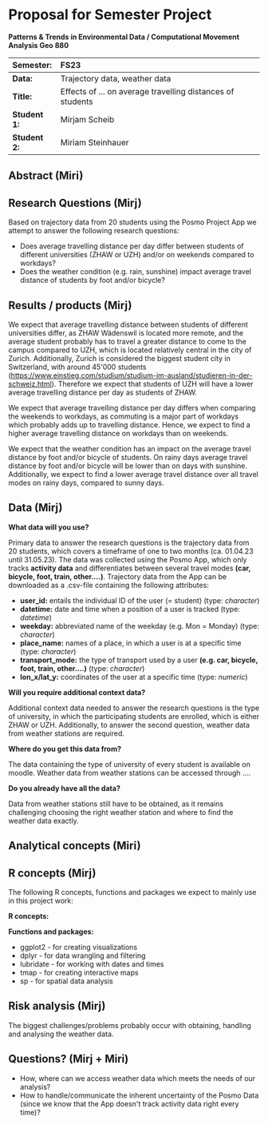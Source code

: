 # Proposal for Semester Project

**Patterns & Trends in Environmental Data / Computational Movement
Analysis Geo 880**

| Semester:      | FS23                                     |
|:---------------|:---------------------------------------- |
| **Data:**      | Trajectory data, weather data            | 
| **Title:**     | Effects of ... on average travelling distances of students                |
| **Student 1:** | Mirjam Scheib                            |
| **Student 2:** | Miriam Steinhauer                        |

## Abstract (Miri)
<!-- (50-60 words) -->

## Research Questions (Mirj)
Based on trajectory data from 20 students using the Posmo Project App we attempt to answer the following research questions: 

- Does average travelling distance per day differ between students of different universities (ZHAW or UZH) and/or on weekends compared to workdays? 
- Does the weather condition (e.g. rain, sunshine) impact average travel distance of students by foot and/or bicycle?  

<!-- (50-60 words) -->

## Results / products (Mirj)
We expect that average travelling distance between students of different universities differ, as ZHAW Wädenswil is located more remote, and the average student probably has to travel a greater distance to come to the campus compared to UZH, which is located relatively central in the city of Zurich. Additionally, Zurich is considered the biggest student city in Switzerland, with around 45'000 students (https://www.einstieg.com/studium/studium-im-ausland/studieren-in-der-schweiz.html). Therefore we expect that students of UZH will have a lower average travelling distance per day as students of ZHAW. 

We expect that average travelling distance per day differs when comparing the weekends to workdays, as commuting is a major part of workdays which probably adds up to travelling distance. Hence, we expect to find a higher average travelling distance on workdays than on weekends. 

We expect that the weather condition has an impact on the average travel distance by foot and/or bicycle of students. On rainy days average travel distance by foot and/or bicycle will be lower than on days with sunshine. Additionally, we expect to find a lower average travel distance over all travel modes on rainy days, compared to sunny days. 

<!-- What do you expect, anticipate? -->

## Data (Mirj)
**What data will you use?**

Primary data to answer the research questions is the trajectory data from 20 students, which covers a timeframe of one to two months (ca. 01.04.23 until 31.05.23). The data was collected using the Posmo App, which only tracks **activity data** and differentiates between several travel modes **(car, bicycle, foot, train, other....)**. Trajectory data from the App can be downloaded as a .csv-file containing the following attributes: 
-   **user_id:** entails the individual ID of the user (= student) (type: *character*)
-   **datetime:** date and time when a position of a user is tracked (type: *datetime*) 
-   **weekday:** abbreviated name of the weekday (e.g. Mon = Monday) (type: *character*)
-   **place_name:** names of a place, in which a user is at a specific time (type: *character*)
-   **transport_mode:** the type of transport used by a user **(e.g. car, bicycle, foot, train, other....)** (type: *character*)
-   **lon_x/lat_y:** coordinates of the user at a specific time (type: *numeric*)

**Will you require additional context data?**

Additional context data needed to answer the research questions is the type of university, in which the participating students are enrolled, which is either ZHAW or UZH. Additionally, to answer the second question, weather data from weather stations are required. 

**Where do you get this data from?** 

The data containing the type of university of every student is available on moodle. Weather data from weather stations can be accessed through ....

**Do you already have all the data?**

Data from weather stations still have to be obtained, as it remains challenging choosing the right weather station and where to find the weather data exactly. 

## Analytical concepts (Miri)
<!-- Which analytical concepts will you use? What conceptual movement spaces and respective modelling approaches of trajectories will you be using? What additional spatial analysis methods will you be using? -->

## R concepts (Mirj)
The following R concepts, functions and packages we expect to mainly use in this project work: 

**R concepts:**

**Functions and packages:**
- ggplot2 - for creating visualizations
- dplyr - for data wrangling and filtering
- lubridate - for working with dates and times
- tmap - for creating interactive maps
- sp - for spatial data analysis


<!-- Which R concepts, functions, packages will you mainly use. What additional spatial analysis methods will you be using? -->

## Risk analysis (Mirj)
The biggest challenges/problems probably occur with obtaining, handling and analysing the weather data. 

<!-- What could be the biggest challenges/problems you might face? What is your plan B? -->

## Questions? (Mirj + Miri)
- How, where can we access weather data which meets the needs of our analysis? 
- How to handle/communicate the inherent uncertainty of the Posmo Data (since we know that the App doesn't track activity data right every time)?
<!-- Which questions would you like to discuss at the coaching session? -->
